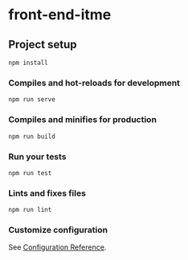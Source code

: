 # front-end-itme

## Project setup
```
npm install
```

### Compiles and hot-reloads for development
```
npm run serve
```

### Compiles and minifies for production
```
npm run build
```

### Run your tests
```
npm run test
```

### Lints and fixes files
```
npm run lint
```

### Customize configuration
See [Configuration Reference](https://cli.vuejs.org/config/).

<!-- 

git init
git add README.md
git commit -m "first commit"
git remote add origin https://github.com/spa123456/wx-front-end-itme.git
git push -u origin master
 -->